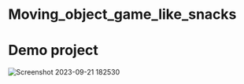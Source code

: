 # Moving_object_game_like_snacks

# Demo project
![Screenshot 2023-09-21 182530](https://github.com/Kharalkrish/Moving_object_game_like_snacks/assets/145253477/a96bafa0-e888-41e8-a354-5cf53f14c93a)
